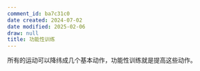 ```yaml
---
comment_id: ba7c31c0
date created: 2024-07-02
date modified: 2025-02-06
draw: null
title: 功能性训练
---
```

所有的运动可以降纬成几个基本动作，功能性训练就是提高这些动作。
